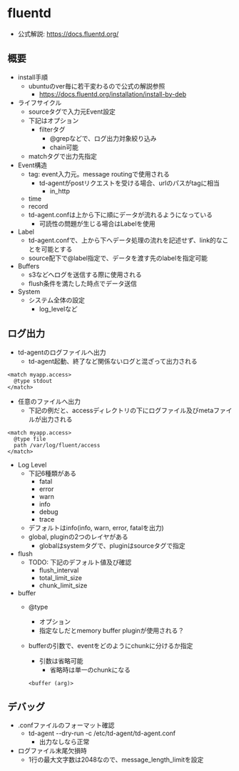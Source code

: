 # fluentd

* 公式解説: https://docs.fluentd.org/

## 概要

* install手順
  * ubuntuのver毎に若干変わるので公式の解説参照
    * https://docs.fluentd.org/installation/install-by-deb
* ライフサイクル
  * sourceタグで入力元Event設定
  * 下記はオプション
    * filterタグ
      * @grepなどで、ログ出力対象絞り込み
      * chain可能
  * matchタグで出力先指定
* Event構造
  * tag: event入力元。message routingで使用される
    * td-agentがpostリクエストを受ける場合、urlのパスがtagに相当
      * in_http
  * time
  * record
  * td-agent.confは上から下に順にデータが流れるようになっている
    * 可読性の問題が生じる場合はLabelを使用
* Label
  * td-agent.confで、上から下へデータ処理の流れを記述せず、link的なことを可能とする
  * source配下で@label指定で、データを渡す先のlabelを指定可能
* Buffers
  * s3などへログを送信する際に使用される
  * flush条件を満たした時点でデータ送信
* System
  * システム全体の設定
    * log_levelなど

## ログ出力

* td-agentのログファイルへ出力
  * td-agent起動、終了など関係ないログと混ざって出力される
```
<match myapp.access>
  @type stdout
</match>
```
* 任意のファイルへ出力
  * 下記の例だと、accessディレクトリの下にログファイル及びmetaファイルが出力される
```
<match myapp.access>
  @type file
  path /var/log/fluent/access
</match>
```
* Log Level
  * 下記6種類がある
    * fatal
    * error
    * warn
    * info
    * debug
    * trace
  * デフォルトはinfo(info, warn, error, fatalを出力)
  * global, pluginの2つのレイヤがある
    * globalはsystemタグで、pluginはsourceタグで指定
* flush
  * TODO: 下記のデフォルト値及び確認
    * flush_interval
    * total_limit_size
    * chunk_limit_size
* buffer
  * @type
    * オプション
    * 指定なしだとmemory buffer pluginが使用される？
  * bufferの引数で、eventをどのようにchunkに分けるか指定
    * 引数は省略可能
      * 省略時は単一のchunkになる

    ```
    <buffer (arg)>
    ```

## デバッグ

* .confファイルのフォーマット確認
  * td-agent --dry-run -c /etc/td-agent/td-agent.conf
    * 出力なしなら正常
* ログファイル末尾欠損時
  * 1行の最大文字数は2048なので、message_length_limitを設定